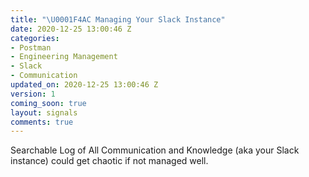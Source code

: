```yaml
---
title: "\U0001F4AC Managing Your Slack Instance"
date: 2020-12-25 13:00:46 Z
categories:
- Postman
- Engineering Management
- Slack
- Communication
updated_on: 2020-12-25 13:00:46 Z
version: 1
coming_soon: true
layout: signals
comments: true
---
```


Searchable Log of All Communication and Knowledge (aka your Slack instance) could get chaotic if not managed well.
